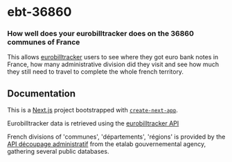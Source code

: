 # ebt-36860
### How well does your eurobilltracker does on the 36860 communes of France

This allows [eurobilltracker](https://fr.eurobilltracker.com/) users to see where they got euro bank notes in France, how many administrative division did they visit and see how much they still need to travel to complete the whole french territory.

## Documentation

This is a [Next.js](https://nextjs.org/) project bootstrapped with [`create-next-app`](https://github.com/vercel/next.js/tree/canary/packages/create-next-app).

Eurobilltracker data is retrieved using the [eurobilltracker API]()

French divisions of 'communes', 'départements', 'régions' is provided by the [API découpage administratif](https://guides.etalab.gouv.fr/apis-geo/2-api-decoupage-administratif.html) from the etalab gouvernemental agency, gathering several public databases.


